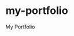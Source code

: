 # my-portfolio
My Portfolio

  <!-- <nav class="navbar navbar-light bg-light" id="navmaster">
    <div class="container">
      <div class="card mb-3" style="max-width: 540px;">
          <div class="row no-gutters">
            <div class="col-md-4">
              <img src="./images/linked_in.jpg" class="card-img" alt="...">
            </div>
            <div class="col-md-8">
              <div class="card-body">
                <h5 class="card-title">DARREN HALL</h5>
                <p class="card-text">New Developer with <br>a passion for music<br> & technology.</p>
              </div>
            </div>
          </div>
      </div>
      <ul class="nav nav-tabs justify-content-end" id="nav-tabs">
        <li class="nav-item-white">
          <a href="home.html" class="nav-link active bg-light">Home</a>
        </li>
        <li class="nav-item-black">
          <a href="index.html" class="nav-link active bg-dark">El Futuro</a>
        </li>
        <li class="nav-item-white">
          <a href="portfolio.html" class="nav-link active bg-light">Portfolio</a>
        </li>
        <li class="nav-item-black">
          <a href="contact.html" class="nav-link active bg-dark">Contact</a>
        </li>
      </ul>
    </div>
  </nav> -->